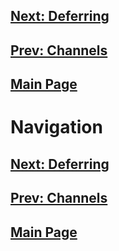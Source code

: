 ## [Next: Deferring](defer.md)
## [Prev: Channels](chan.md)
## [Main Page](index.md)

# Navigation

## [Next: Deferring](defer.md)
## [Prev: Channels](chan.md)
## [Main Page](index.md)